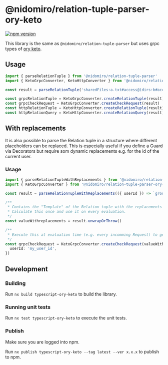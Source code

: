 # @nidomiro/relation-tuple-parser-ory-keto

[![npm version](https://badge.fury.io/js/@nidomiro%2Frelation-tuple-parser-ory-keto.svg)](https://www.npmjs.com/package/@nidomiro/relation-tuple-parser-ory-keto)

This library is the same as `@nidomiro/relation-tuple-parser` but uses grpc types of [ory keto](https://www.ory.sh/docs/keto/).

## Usage

```ts
import { parseRelationTuple } from '@nidomiro/relation-tuple-parser'
import { KetoGrpcConverter, KetoHttpConverter } from '@nidomiro/relation-tuple-parser-ory-keto'

const result = parseRelationTuple('sharedFiles:a.txt#access@(dirs:b#access)').unwrapOrThrow()

const grpcRelationTuple = KetoGrpcConverter.createRelationTuple(result)
const grpcCheckRequest = KetoGrpcConverter.createCheckRequest(result)
const httpRelationTuple = KetoHttpConverter.createRelationTuple(result)
const httpRelationQuery = KetoHttpConverter.createRelationQuery(result)
```

## With replacements

It is also possible to parse the Relation tuple in a structure where different placeholders can be replaced.
This is especially useful if you define a Guard via Decorators but require som dynamic replacements e.g. for the id of
the current user.

### Usage

```ts
import { parseRelationTupleWithReplacements } from '@nidomiro/relation-tuple-parser'
import { KetoGrpcConverter } from '@nidomiro/relation-tuple-parser-ory-keto'

const result = parseRelationTupleWithReplacements(({ userId }) => `groups:admin#member@${userId}`)

/**
 * Contains the "Template" of the Relation tuple with the replacements defined above.
 * Calculate this once and use it on every evaluation.
 */
const valueWithreplacements = result.unwrapOrThrow()

/**
 * Execute this at evaluation time (e.g. every incomming Request) to get the actual ory Relation tuple send to keto via grpc.
 */
const grpcCheckRequest = KetoGrpcConverter.createCheckRequest(valueWithreplacements, {
  userId: 'my_user_id',
})
```

## Development

### Building

Run `nx build typescript-ory-keto` to build the library.

### Running unit tests

Run `nx test typescript-ory-keto` to execute the unit tests.

### Publish

Make sure you are logged into npm.

Run `nx publish typescript-ory-keto --tag latest --ver x.x.x` to publish to npm.
